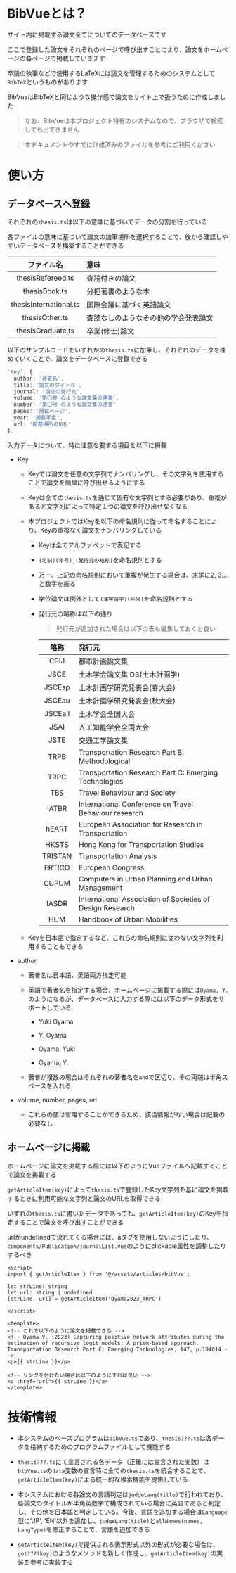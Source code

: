 # BibVueとは？

サイト内に掲載する論文全てについてのデータベースです

ここで登録した論文をそれぞれのページで呼び出すことにより、論文をホームページの各ページで掲載していきます

卒論の執筆などで使用するLaTeXには論文を管理するためのシステムとして`BibTeX`というものがあります

BibVueはBibTeXと同じような操作感で論文をサイト上で扱うために作成しました

> なお、BibVueは本プロジェクト特有のシステムなので、ブラウザで検索しても出てきません

> 本ドキュメントやすでに作成済みのファイルを参考にご利用ください



# 使い方

## データベースへ登録

それぞれの`thesis.ts`は以下の意味に基づいてデータの分割を行っている

各ファイルの意味に基づいて論文の加筆場所を選択することで、後から確認しやすいデータベースを構築することができる

|ファイル名|意味|
|:---:|:---|
|thesisRefereed.ts|査読付きの論文|
|thesisBook.ts|分担著書のような本|
|thesisInternational.ts|国際会議に基づく英語論文|
|thesisOther.ts|査読なしのようなその他の学会発表論文|
|thesisGraduate.ts|卒業(修士)論文|

以下のサンプルコードをいずれかの`thesis.ts`に加筆し、それぞれのデータを埋めていくことで、論文をデータベースに登録できる

```typescript
'Key': {
  author: '著者名',
  title: '論文のタイトル',
  journal: '論文の発行元',
  volume: '第〇巻 のような論文集の連番',
  number: '第〇号 のような論文集の連番'
  pages: '掲載ページ',
  year: '掲載年度',
  url: '掲載場所のURL'
},
```

入力データについて、特に注意を要する項目を以下に掲載

- Key

    - Keyでは論文を任意の文字列でナンバリングし、その文字列を使用することで論文を簡単に呼び出せるようにする

    - Keyは全ての`thesis.ts`を通じて固有な文字列とする必要があり、重複があると文字列によって特定１つの論文を呼び出せなくなる

    - 本プロジェクトではKeyを以下の命名規則に従って命名することにより、Keyの重複なく論文をナンバリングしている

        - Keyは全てアルファベットで表記する

        - `(名前)(年号)_(発行元の略称)`を命名規則とする

        - 万一、上記の命名規則において重複が発生する場合は、末尾に2, 3,...と数字を振る

        - 学位論文は例外として`(漢字苗字)(年号)`を命名規則とする

        - 発行元の略称は以下の通り

            > 発行元が追加された場合は以下の表も編集しておくと良い

            |略称|発行元|
            |:---:|:---|
            |CPIJ|都市計画論文集|
            |JSCE|土木学会論文集 D3(土木計画学)|
            |JSCEsp|土木計画学研究発表会(春大会)|
            |JSCEau|土木計画学研究発表会(秋大会)|
            |JSCEall|土木学会全国大会|
            |JSAI|人工知能学会全国大会|
            |JSTE|交通工学論文集|
            |TRPB|Transportation Research Part B: Methodological|
            |TRPC|Transportation Research Part C: Emerging Technologies|
            |TBS|Travel Behaviour and Society|
            |IATBR|International Conference on Travel Behaviour research|
            |hEART|European Association for Research in Transportation|
            |HKSTS|Hong Kong for Transportation Studies|
            |TRISTAN|Transportation Analysis|
            |ERTICO|European Congress|
            |CUPUM|Computers in Urban Planning and Urban Management|
            |IASDR|International Association of Societies of Design Research|
            |HUM|Handbook of Urban Mobilities|


    - Keyを日本語で指定するなど、これらの命名規則に従わない文字列を利用することもできる


- author

    - 著者名は日本語、英語両方指定可能

    - 英語で著者名を指定する場合、ホームページに掲載する際には`Oyama, Y.`のようになるが、データベースに入力する際には以下のデータ形式をサポートしている

        - Yuki Oyama

        - Y. Oyama

        - Oyama, Yuki

        - Oyama, Y.

    - 著者が複数の場合はそれぞれの著者名を`and`で区切り、その両端は半角スペースを入れる


- volume, number, pages, url

    - これらの値は省略することができるため、該当情報がない場合は記載の必要なし



## ホームページに掲載

ホームページに論文を掲載する際には以下のようにVueファイルへ記載することで論文を掲載する

`getArticleItem(key)`によって`thesis.ts`で登録したKey文字列を基に論文を掲載するときに利用可能な文字列と論文のURLを取得できる

いずれの`thesis.ts`に書いたデータであっても、`getArticleItem(key)`のKeyを指定することで論文を呼び出すことができる

urlがundefinedで流れてくる場合には、aタグを使用しないようにしたり、`components/Publication/journalList.vue`のようにclickable属性を調整したりするべき

```Vue
<script>
import { getArticleItem } from '@/assets/articles/bibVue';

let strLine: string
let url: string | undefined
[strLine, url] = getArticleItem('Oyama2023_TRPC')

</script>

<template>
<!-- これで以下のように論文を掲載できる -->
<!-- Oyama Y. (2023) Capturing positive network attributes during the estimation of recursive logit models: A prism-based approach. Transportation Research Part C: Emerging Technologies, 147, p.104014 -->
<p>{{ strLine }}</p>

<!-- リンクを付けたい場合は以下のようにすれば良い -->
<a :href="url">{{ strLine }}</a>
</template>
```



# 技術情報

- 本システムのベースプログラムは`bibVue.ts`であり、`thesis???.ts`は各データを格納するためのプログラムファイルとして機能する

- `thesis???.ts`にて宣言される各データ（正確には宣言された変数）は`bibVue.ts`の`data`変数の宣言時に全ての`thesis.ts`を統合することで、`getArticleItem(key)`による統一的な検索機能を提供している

- 本システムにおける各論文の言語判定は`judgeLang(title)`で行われており、各論文のタイトルが半角英数字で構成されている場合に英語であると判定し、その他を日本語と判定している。今後、言語を追加する場合は`Language`型に'JP', 'EN'以外を追加し、`judgeLang(title)`と`allNames(names, LangType)`を修正することで、言語を追加できる

- `getArticleItem(key)`で提供される表示形式以外の形式が必要な場合は、`get???(key)`のようなメソッドを新しく作成し、`getArticleItem(key)`の実装を参考に実装する